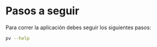 # Pasos a seguir

Para correr la aplicación debes seguir los siguientes pasos:

```sh
pv --help
```
